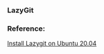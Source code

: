 ### LazyGit

### Reference:
[Install Lazygit on Ubuntu 20.04](https://lindevs.com/install-lazygit-on-ubuntu/)